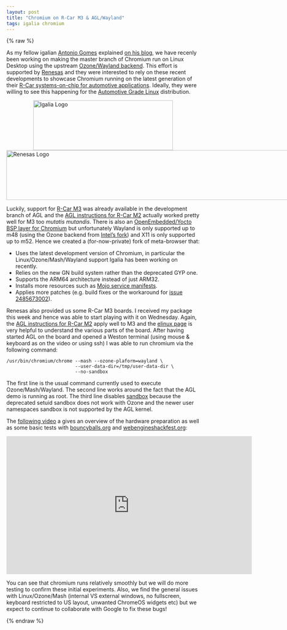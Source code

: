 ```yaml
---
layout: post
title: "Chromium on R-Car M3 & AGL/Wayland"
tags: igalia chromium
---
```


{% raw %}

  <p>As my fellow igalian
<a href="https://www.igalia.com/nc/igalia-247/igalian/item/agomes/">Antonio Gomes</a>
explained
<a href="https://blogs.igalia.com/tonikitoo/2016/11/14/chromium-ozone-wayland-and-beyond/">on his blog</a>, we have recenly been working on making the master
branch of Chromium run on Linux Desktop using the upstream
<a href="https://chromium.googlesource.com/chromium/src/+/master/docs/ozone_overview.md">Ozone/Wayland backend</a>.
This effort is supported by <a href="https://www.renesas.com/">Renesas</a> and they were
interested to rely on these recent developments to showcase
Chromium running on the latest generation of their
<a href="https://www.renesas.com/en-us/solutions/automotive/products.html">R-Car systems-on-chip for automotive applications</a>. Ideally, they were willing to see this
happening for the
<a href="https://www.automotivelinux.org/">Automotive Grade Linux</a> distribution.</p>

<div>
<div style="width: 364px; margin-left: auto; margin-right: auto;"><a href="http://www.igalia.com"><img src="https://frederic-wang.fr/images/igalia-logo-364x130.png" width="364" height="130" alt="Igalia Logo" /></a></div>
<div style="width: 763px; margin-left: auto; margin-right: auto;"><a href="https://www.renesas.com/en-eu/"><img src="https://frederic-wang.fr/images/renesas_logomark_l.jpg" width="763" height="130" alt="Renesas Logo" /></a></div>
</div>

<p>Luckily, support for
<a href="https://www.renesas.com/en-us/solutions/automotive/products/rcar-m3.html">R-Car M3</a> was
already available in the development branch of AGL and
the <a href="https://wiki.automotivelinux.org/start/building_for_the_renesas_r-car_m2">AGL instructions for R-Car M2</a> actually worked pretty well for M3 too
<em>mutatis mutandis</em>. There is also an
<a href="https://github.com/OSSystems/meta-browser">OpenEmbedded/Yocto BSP layer for Chromium</a> but unfortunately Wayland is only supported up to m48 (using the Ozone backend from <a href="https://github.com/01org/ozone-wayland">Intel’s fork</a>) and X11
is only supported up to m52. Hence we created a (for-now-private) fork of
meta-browser that:</p>

<ul>
  <li>Uses the latest development version of Chromium, in particular the
Linux/Ozone/Mash/Wayland support Igalia has been working on recently.</li>
  <li>Relies on the new GN build system rather than the deprecated GYP one.</li>
  <li>Supports the ARM64 architecture instead of just ARM32.</li>
  <li>Installs more resources such as <a href="https://chromium.googlesource.com/chromium/src/+/master/services/service_manager/README.md">Mojo service manifests</a>.</li>
  <li>Applies more patches (e.g. build fixes or the workaround for <a href="https://codereview.chromium.org/2485673002/">issue 2485673002</a>).</li>
</ul>

<p>Renesas also provided us some R-Car M3 boards.
I received my package this week and hence
was able to start playing with it on Wednesday. Again, the
<a href="https://wiki.automotivelinux.org/start/building_for_the_renesas_r-car_m2">AGL instructions for R-Car M2</a> apply well to M3 and the
<a href="http://www.elinux.org/R-Car/Boards/M3SK">elinux page</a> is very helpful to
understand the various parts of the board. After having started AGL on the
board and opened a Weston terminal (using mouse &amp; keyboard as on the video or
using ssh) I was able to run chromium via the following command:</p>

<div class="language-plaintext highlighter-rouge"><div class="highlight"><pre class="highlight"><code>/usr/bin/chromium/chrome --mash --ozone-plaform=wayland \
                         --user-data-dir=/tmp/user-data-dir \
                         --no-sandbox
</code></pre></div></div>

<p>The first line is the usual command currently used to execute
Ozone/Mash/Wayland. The second line works around the fact that the AGL demo is
running as root. The third line disables <a href="https://chromium.googlesource.com/chromium/src/+/master/docs/linux_sandboxing.md#Sandbox-types-summary">sandbox</a>
because the deprecated setuid sandbox does not work with Ozone and the newer
user namespaces sandbox is not supported by the AGL kernel.</p>

<p>The <a href="https://player.vimeo.com/video/194030827">following video</a> a gives an
overview of the hardware preparation as well as some basic tests with
<a href="http://bouncyballs.org/">bouncyballs.org</a> and
<a href="http://webengineshackfest.org/">webengineshackfest.org</a>:</p>

<div style="width: 640px; margin-left: auto; margin-right: auto;"><iframe src="https://player.vimeo.com/video/194030827" width="640" height="360" frameborder="0" webkitallowfullscreen="" mozallowfullscreen="" allowfullscreen=""><p><a href="https://vimeo.com/194030827">chromium-57-r-car-M3-2016-12-02</a> from <a href="https://vimeo.com/user41690319">Fr&eacute;d&eacute;ric Wang</a> on <a href="https://vimeo.com">Vimeo</a>.</p></iframe></div>

<p>You can see that chromium runs relatively smoothly but we will do more testing
to confirm these initial experiments. Also, we find the general issues with
Linux/Ozone/Mash (internal VS external windows, no fullscreen, keyboard
restricted to US layout, unwanted ChromeOS widgets etc) but we expect to
continue to collaborate with Google to fix these bugs!</p>

{% endraw %}
